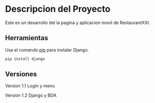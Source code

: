 # Descripcion del Proyecto

Este es un desarrollo del la pagina y aplicacion movil de RestaurantXXI.

## Herramientas

Usa el comando [pip](https://www.djangoproject.com/) para instalar Django.

```bash
pip install django
```


## Versiones

Version 1.1 Login y menu

Version 1.2 Django y BDA


